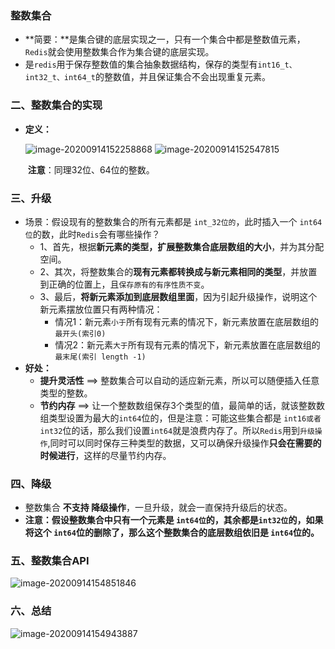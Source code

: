 ### 整数集合

+ **简要：**是集合键的底层实现之一，只有一个集合中都是整数值元素，`Redis`就会使用整数集合作为集合键的底层实现。
+ 是`redis`用于保存整数值的集合抽象数据结构，保存的类型有`int16_t、int32_t、int64_t`的整数值，并且保证集合不会出现重复元素。

### 二、整数集合的实现

+ **定义：**

  ![image-20200914152258868](C:\Users\Administrator\Desktop\Redis详解\imges\image-20200914152258868.png)
  ![image-20200914152547815](C:\Users\Administrator\Desktop\Redis详解\imges\image-20200914152547815.png)

  ​	**注意**：同理32位、64位的整数。

### 三、升级

+ 场景：假设现有的整数集合的所有元素都是 `int_32位的`，此时插入一个 `int64位`的数，此时`Redis`会有哪些操作？
  + 1、首先，根据**新元素的类型，扩展整数集合底层数组的大小**，并为其分配空间。
  + 2、其次，将整数集合的**现有元素都转换成与新元素相同的类型**，并放置到正确的位置上，且`保存原有的有序性质不变`。
  + 3、最后，**将新元素添加到底层数组里面**，因为引起升级操作，说明这个新元素摆放位置只有两种情况：
    + 情况1：新元素`小于`所有现有元素的情况下，新元素放置在底层数组的 `最开头(索引0)`
    + 情况2：新元素`大于`所有现有元素的情况下，新元素放置在底层数组的 `最末尾(索引 length -1)`
+ **好处：**
  + **提升灵活性**   ==>  整数集合可以自动的适应新元素，所以可以随便插入任意类型的整数。
  + **节约内存**  ==>  让一个整数数组保存3个类型的值，最简单的话，就该整数数组类型设置为最大的`int64`位的，但是注意：可能这些集合都是 `int16或者int32`位的话，那么我们设置`int64`就是浪费内存了。所以`Redis`用到`升级操作`,同时可以同时保存三种类型的数据，又可以确保升级操作**只会在需要的时候进行**，这样的尽量节约内存。

### 四、降级

+ 整数集合 **不支持 降级操作**，一旦升级，就会一直保持升级后的状态。
+ **注意：**假设整数集合中只有一个元素是 `int64位`的，其余都是`int32位`的，如果将这个 **`int64`位的删除**了，那么这个整数集合的底层数组**依旧是 `int64`位的。**

### 五、整数集合API

![image-20200914154851846](C:\Users\Administrator\Desktop\Redis详解\imges\image-20200914154851846.png)

### 六、总结

![image-20200914154943887](C:\Users\Administrator\Desktop\Redis详解\imges\image-20200914154943887.png)